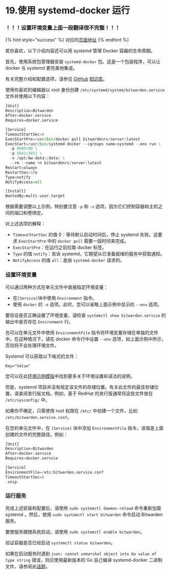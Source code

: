 # 19.使用 systemd-docker 运行

### ！！！设置环境变量上面一段翻译很不完整！！！

{% hint style="success" %}
对应的[页面地址](https://github.com/dani-garcia/bitwarden_rs/wiki/Running-with-systemd-docker)
{% endhint %}

若你喜欢，以下介绍内容还可以用 systemd 管理 Docker 容器的生命周期。

首先，使用系统包管理器安装 `systemd-docker` 包。这是一个包装程序，可以让 docker 与 systemd 更完美地集成。

有关完整介绍和配置选项，请参见 [GitHub](https://github.com/ibuildthecloud/systemd-docker) [知识库](https://github.com/ibuildthecloud/systemd-docker)。

使用你喜欢的编辑器以 root 身份创建 `/etc/systemd/system/bitwarden.service` 文件并使用以下内容：

```python
[Unit]
Description=Bitwarden
After=docker.service
Requires=docker.service

[Service]
TimeoutStartSec=0
ExecStartPre=/usr/bin/docker pull bitwardenrs/server:latest
ExecStart=/usr/bin/systemd-docker --cgroups name=systemd --env run \
  -p 8080:80 \
  -p 8081:3012 \
  -v /opt/bw-data:/data/ \
  --rm --name %n bitwardenrs/server:latest
Restart=always
RestartSec=10s
Type=notify
NotifyAccess=all

[Install]
WantedBy=multi-user.target
```

根据需要调整以上示例。特别要注意 `-p` 和 `-v` 选项，因为它们控制容器和主机之间的端口和卷绑定。

对上述选项的解释：

* `TimeoutStartSec` 的值 0：等待默认启动时间后，停止 systemd 失败。这要求 `ExecStartPre` 中的 `docker pull` 需要一段时间来完成。
* `ExecStartPre`：在运行之前拉取 docker 标签。
* `Type` 的值 `notify`：告诉 systemd，它期望从已准备就绪的服务中获取通知。
* `NotifyAccess` 的值 `all`：是由 `systemd-docker` 请求的。

### 设置环境变量

可以通过两种方式在单元文件中直接指定环境变量：

* 在`[Service]`块中使用 `Environment` 指令。
* 使用 `docker` 的 `-e` 选项。此时，您可以省略上面示例中显示的 `--env` 选项。

要验证是否正确设置了环境变量，请检查 `systemctl show bitwarden.service`  的输出中是否存在 `Environment` 行。

也可以在单元文件中使用 `EnvironmentFile` 指令将环境变量存储在单独的文件中。在这种情况下，请在 docker 命令行中设置 `--env` 选项，如上面示例中所示，否则将不会处理环境文件。

Systemd 可以获取以下格式的文件：

```text
Key="Value"
```

您可以在此[环境示例模版](https://github.com/dani-garcia/bitwarden_rs/blob/21325b7523a68ab3ae8d435ab5b73176db6155ff/.env.template)中找到更多关于环境设置和语法的说明。

但是，systemd 项目并没有规定该文件的存储位置。有关此文件的最佳存储位置，请查阅发行版文档。例如，基于 RedHat 的发行版通常将这些文件放在 `/etc/sysconfig/` 中。

如果你不确定，只需使用 root 权限在 `/etc/` 中创建一个文件，比如 `/etc/bitwarden.service.conf`。

在您的单元文件中，在 `[Service]` 块中添加 `EnvironmentFile` 指令，该值是上面创建的文件的完整路径。例如：

```python
[Unit]
Description=Bitwarden
After=docker.service
Requires=docker.service

[Service]
EnvironmentFile=/etc/bitwarden.service.conf
TimeoutStartSec=0
-snip-
```

### 运行服务

完成上述安装和配置后，请使用 `sudo systemctl daemon-reload` 命令重新加载systemd 。然后，使用 `sudo systemctl start bitwarden` 命令启动 Bitwarden 服务。

要使服务跟随系统启动，请使用 `sudo systemctl enable bitwarden`。

验证容器是否已经启动 `systemctl status bitwarden`。

如果在启动服务时遇到 `json: cannot unmarshal object into Go value of type string` 错误，则应使用最新版本的 Go 自己编译 systemd-docker 二进制文件，请参阅此[话题](https://github.com/ibuildthecloud/systemd-docker/issues/50)。

